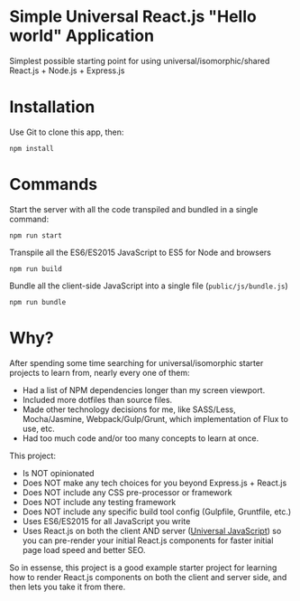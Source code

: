 # Simple Universal React.js "Hello world" Application

Simplest possible starting point for using universal/isomorphic/shared React.js +
Node.js + Express.js

# Installation
Use Git to clone this app, then:

```
npm install
```

# Commands

Start the server with all the code transpiled and bundled in a single command:

```
npm run start
```

Transpile all the ES6/ES2015 JavaScript to ES5 for Node and browsers

```
npm run build
```

Bundle all the client-side JavaScript into a single file (`public/js/bundle.js`)

```
npm run bundle
```

# Why?

After spending some time searching for universal/isomorphic starter projects to
learn from, nearly every one of them:

 * Had a list of NPM dependencies longer than my screen viewport.
 * Included more dotfiles than source files.
 * Made other technology decisions for me, like SASS/Less, Mocha/Jasmine, Webpack/Gulp/Grunt, which implementation of Flux to use, etc.
 * Had too much code and/or too many concepts to learn at once.

This project:

 * Is NOT opinionated
 * Does NOT make any tech choices for you beyond Express.js + React.js
 * Does NOT include any CSS pre-processor or framework
 * Does NOT include any testing framework
 * Does NOT include any specific build tool config (Gulpfile, Gruntfile, etc.)
 * Uses ES6/ES2015 for all JavaScript you write
 * Uses React.js on both the client AND server ([Universal
   JavaScript](https://medium.com/@mjackson/universal-javascript-4761051b7ae9))
   so you can pre-render your initial React.js components for faster initial
   page load speed and better SEO.

So in essense, this project is a good example starter project for learning how
to render React.js components on both the client and server side, and then lets
you take it from there.

